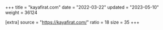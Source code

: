 +++
title = "kayafirat.com"
date = "2022-03-22"
updated = "2023-05-10"
weight = 36124

[extra]
source = "https://kayafirat.com/"
ratio = 18
size = 35
+++
